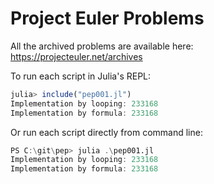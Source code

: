 # Project Euler Problems

All the archived problems are available here: https://projecteuler.net/archives

To run each script in Julia's REPL: 

```julia
julia> include("pep001.jl")
Implementation by looping: 233168
Implementation by formula: 233168
```

Or run each script directly from command line:

```julia
PS C:\git\pep> julia .\pep001.jl
Implementation by looping: 233168
Implementation by formula: 233168
```

